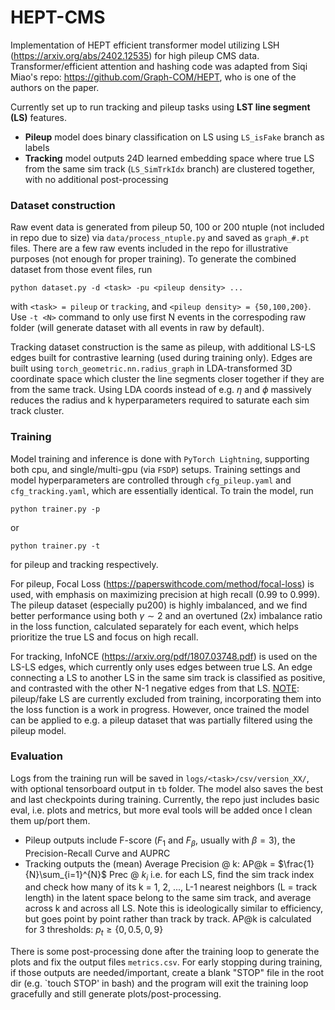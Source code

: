 # HEPT-CMS
Implementation of HEPT efficient transformer model utilizing LSH (https://arxiv.org/abs/2402.12535) for high pileup CMS data. Transformer/efficient attention and hashing code was adapted from Siqi Miao's repo: https://github.com/Graph-COM/HEPT, who is one of the authors on the paper.

Currently set up to run tracking and pileup tasks using **LST line segment (LS)** features.
- **Pileup** model does binary classification on LS using `LS_isFake` branch as labels
- **Tracking** model outputs 24D learned embedding space where true LS from the same sim track (`LS_SimTrkIdx` branch) are clustered together, with no additional post-processing

### Dataset construction

Raw event data is generated from pileup 50, 100 or 200 ntuple (not included in repo due to size) via `data/process_ntuple.py` and saved as `graph_#.pt` files. There are a few raw events included in the repo for illustrative purposes (not enough for proper training). To generate the combined dataset from those event files, run
```
python dataset.py -d <task> -pu <pileup density> ...
```
with `<task> = pileup` or `tracking`, and `<pileup density> = {50,100,200}`. Use `-t <N>` command to only use first N events in the correspoding raw folder (will generate dataset with all events in raw by default).

Tracking dataset construction is the same as pileup, with additional LS-LS edges built for contrastive learning (used during training only). Edges are built using `torch_geometric.nn.radius_graph` in LDA-transformed 3D coordinate space which cluster the line segments closer together if they are from the same track. Using LDA coords instead of e.g. $\eta$ and $\phi$ massively reduces the radius and k hyperparameters required to saturate each sim track cluster.

### Training

Model training and inference is done with `PyTorch Lightning`, supporting both cpu, and single/multi-gpu (via `FSDP`) setups. Training settings and model hyperparameters are controlled through `cfg_pileup.yaml` and `cfg_tracking.yaml`, which are essentially identical. To train the model, run
```
python trainer.py -p
```
or
```
python trainer.py -t
```
for pileup and tracking respectively.

For pileup, Focal Loss (https://paperswithcode.com/method/focal-loss) is used, with emphasis on maximizing precision at high recall (0.99 to 0.999). The pileup dataset (especially pu200) is highly imbalanced, and we find better performance using both $\gamma \sim 2$ and an overtuned (2x) imbalance ratio in the loss function, calculated separately for each event, which helps prioritize the true LS and focus on high recall.

For tracking, InfoNCE (https://arxiv.org/pdf/1807.03748.pdf) is used on the LS-LS edges, which currently only uses edges between true LS. An edge connecting a LS to another LS in the same sim track is classified as positive, and contrasted with the other N-1 negative edges from that LS. <u>NOTE</u>: pileup/fake LS are currently excluded from training, incorporating them into the loss function is a work in progress. However, once trained the model can be applied to e.g. a pileup dataset that was partially filtered using the pileup model.

### Evaluation

Logs from the training run will be saved in `logs/<task>/csv/version_XX/`, with optional tensorboard output in `tb` folder. The model also saves the best and last checkpoints during training. Currently, the repo just includes basic eval, i.e. plots and metrics, but more eval tools will be added once I clean them up/port them.

- Pileup outputs include F-score ($F_1$ and $F_\beta$, usually with $\beta = 3$), the Precision-Recall Curve and AUPRC
- Tracking outputs the (mean) Average Precision @ k: AP@k = $\frac{1}{N}\sum_{i=1}^{N}$ Prec @ $k_i$ i.e. for each LS, find the sim track index and check how many of its k = 1, 2, ..., L-1 nearest neighbors (L = track length) in the latent space belong to the same sim track, and average across k and across all LS. Note this is ideologically similar to efficiency, but goes point by point rather than track by track. AP@k is calculated for 3 thresholds: $p_t \geq \{0, 0.5, 0,9\}$

There is some post-processing done after the training loop to generate the plots and fix the output files `metrics.csv`. For early stopping during training, if those outputs are needed/important, create a blank "STOP" file in the root dir (e.g. `touch STOP' in bash) and the program will exit the training loop gracefully and still generate plots/post-processing.
